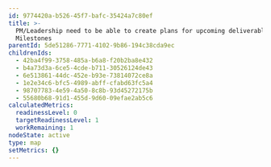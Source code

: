 ```yaml
---
id: 9774420a-b526-45f7-bafc-35424a7c80ef
title: >-
  PM/Leadership need to be able to create plans for upcoming deliverables ->
  Milestones
parentId: 5de51286-7771-4102-9b86-194c38cda9ec
childrenIds:
  - 42ba4f99-3758-485a-b6a8-f20b2ba8e432
  - b4a73d3a-6ce5-4cde-b711-30526124de43
  - 6e513861-44dc-452e-b93e-73814072ce8a
  - 1e2e34c6-bfc5-4989-abff-cfabd63fc5a4
  - 98707783-4e59-4a50-8c8b-93d45272175b
  - 55680b68-91d1-455d-9d60-09efae2ab5c6
calculatedMetrics:
  readinessLevel: 0
  targetReadinessLevel: 1
  workRemaining: 1
nodeState: active
type: map
setMetrics: {}
---
```

